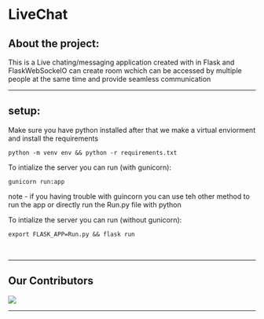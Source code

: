 # LiveChat

## About the project:
This is a Live chating/messaging application created with in Flask and FlaskWebSockeIO can create room wchich can be accessed by multiple people at the same time and provide seamless communication
<br>
<hr>

## setup:
Make sure you have python installed after that we make a virtual enviorment and install the requirements
```
python -m venv env && python -r requirements.txt
```

To intialize the server you can run (with gunicorn):

```
gunicorn run:app
```
note - if you having trouble with guincorn you can use teh other method to run the app or directly run the Run.py file with python

To intialize the server you can run (without gunicorn):
```
export FLASK_APP=Run.py && flask run
```
<br>
<hr>

## Our Contributors

<a href="https://github.com/volt-l18/Live-Chat-room-with-Flask/graphs/contributors">
  <img src="https://contrib.rocks/image?repo=volt-l18/Live-Chat-room-with-Flask" />
</a>
<br>
<hr>
